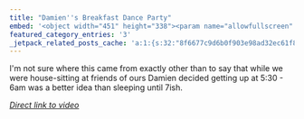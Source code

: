 ```yaml
---
title: "Damien''s Breakfast Dance Party"
embed: '<object width="451" height="338"><param name="allowfullscreen" value="true" /><param name="allowscriptaccess" value="always" /><param name="movie" value="http://vimeo.com/moogaloop.swf?clip_id=6909033&amp;server=vimeo.com&amp;show_title=1&amp;show_byline=0&amp;show_portrait=0&amp;color=6b6868&amp;fullscreen=1" /><embed src="http://vimeo.com/moogaloop.swf?clip_id=6909033&amp;server=vimeo.com&amp;show_title=1&amp;show_byline=0&amp;show_portrait=0&amp;color=6b6868&amp;fullscreen=1" type="application/x-shockwave-flash" allowfullscreen="true" allowscriptaccess="always" width="451" height="338"></embed></object>'
featured_category_entries: '3'
_jetpack_related_posts_cache: 'a:1:{s:32:"8f6677c9d6b0f903e98ad32ec61f8deb";a:2:{s:7:"expires";i:1520369246;s:7:"payload";a:3:{i:0;a:1:{s:2:"id";i:222;}i:1;a:1:{s:2:"id";i:218;}i:2;a:1:{s:2:"id";i:226;}}}}'
---
```

<p>I'm not sure where this came from exactly other than to say that while we were house-sitting at friends of ours Damien decided getting up at 5:30 - 6am was a better idea than sleeping until 7ish.</p>
<p><em><a href="http://www.vimeo.com/6909033">Direct link to video</a></em></p>
